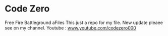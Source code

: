 # Code Zero
Free Fire Battleground aFiles 
This just a repo for my file.
New update pleaee see on my channel.
Youtube : www.youtube.com/codezero000
